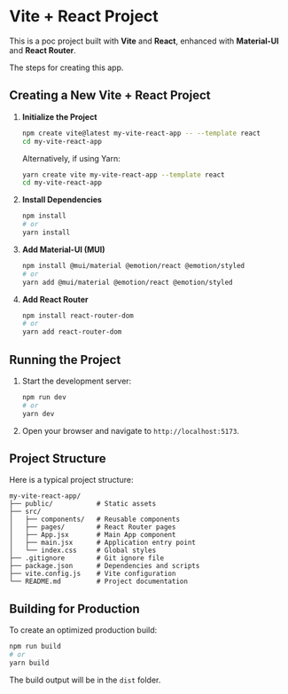 # Vite + React Project

This is a poc project built with **Vite** and **React**, enhanced with **Material-UI** and **React Router**.

The steps for creating this app.

## Creating a New Vite + React Project

1. **Initialize the Project**
   ```bash
   npm create vite@latest my-vite-react-app -- --template react
   cd my-vite-react-app
   ```

   Alternatively, if using Yarn:
   ```bash
   yarn create vite my-vite-react-app --template react
   cd my-vite-react-app
   ```

2. **Install Dependencies**
   ```bash
   npm install
   # or
   yarn install
   ```

3. **Add Material-UI (MUI)**
   ```bash
   npm install @mui/material @emotion/react @emotion/styled
   # or
   yarn add @mui/material @emotion/react @emotion/styled
   ```

4. **Add React Router**
   ```bash
   npm install react-router-dom
   # or
   yarn add react-router-dom
   ```

## Running the Project

1. Start the development server:
   ```bash
   npm run dev
   # or
   yarn dev
   ```

2. Open your browser and navigate to `http://localhost:5173`.

## Project Structure

Here is a typical project structure:
```
my-vite-react-app/
├── public/           # Static assets
├── src/
│   ├── components/   # Reusable components
│   ├── pages/        # React Router pages
│   ├── App.jsx       # Main App component
│   ├── main.jsx      # Application entry point
│   └── index.css     # Global styles
├── .gitignore        # Git ignore file
├── package.json      # Dependencies and scripts
├── vite.config.js    # Vite configuration
└── README.md         # Project documentation
```

## Building for Production

To create an optimized production build:
```bash
npm run build
# or
yarn build
```

The build output will be in the `dist` folder.